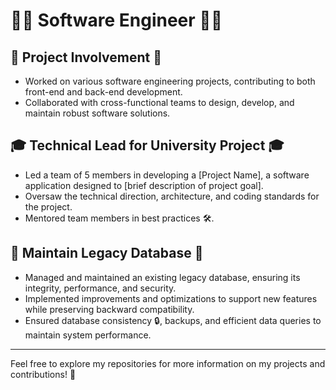 # 👨‍💻 Software Engineer 👨‍💻

## 💼 Project Involvement 💼
- Worked on various software engineering projects, contributing to both front-end and back-end development.
- Collaborated with cross-functional teams to design, develop, and maintain robust software solutions.

## 🎓 Technical Lead for University Project 🎓
- Led a team of 5 members in developing a [Project Name], a software application designed to [brief description of project goal].
- Oversaw the technical direction, architecture, and coding standards for the project.
- Mentored team members in best practices 🛠️.

## 💾 Maintain Legacy Database 💾
- Managed and maintained an existing legacy database, ensuring its integrity, performance, and security.
- Implemented improvements and optimizations to support new features while preserving backward compatibility.
- Ensured database consistency 🔒, backups, and efficient data queries to maintain system performance.

---
Feel free to explore my repositories for more information on my projects and contributions! 📂
